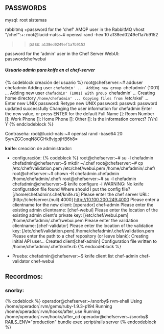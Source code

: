 PASSWORDS
---------

mysql:
	root
	sistemas

rabbitmq +password for the 'chef' AMQP user in the RabbitMQ vhost "/chef":+:
	root@lucid-nats:~# openssl rand -hex 10
	a138ed0249ef1a7b9152

> > pass: `a138ed0249ef1a7b9152`

password for the 'admin' user in the Chef Server WebUI:
	passwordchefwebui

##### Usuario admin para _knife_ en el chef-server

{% codeblock creación del usuario %}
root@chefserver:~# adduser chefadmin
Adding user `chefadmin' ...
Adding new group `chefadmin' (1001) ...
Adding new user `chefadmin' (1001) with group `chefadmin' ...
Creating home directory `/home/chefadmin' ...
Copying files from `/etc/skel' ...
Enter new UNIX password: 
Retype new UNIX password: 
passwd: password updated successfully
Changing the user information for chefadmin
Enter the new value, or press ENTER for the default
	Full Name []: 
	Room Number []: 
	Work Phone []: 
	Home Phone []: 
	Other []: 
Is the information correct? [Y/n] Y
{% endclodeblock %}

Contraseña:
	root@lucid-nats:~# openssl rand -base64 20
	SyrvZGConqN8CGHk8vjgpjHB6h8=

	
**knife**: creación de administrador:

* configuración:
{% codeblock %}
root@chefserver:~# su -l chefadmin 
chefadmin@chefserver:~$ mkdir ~/.chef
root@chefserver:~# cp /etc/chef/validation.pem /etc/chef/webui.pem /home/chefadmin/.chef/
root@chefserver:~# chown -R chefadmin.chefadmin /home/chefadmin/.chef/
root@chefserver:~# su -l chefadmin 
chefadmin@chefserver:~$ knife configure -i
WARNING: No knife configuration file found
Where should I put the config file? [/home/chefadmin/.chef/knife.rb] 
Please enter the chef server URL: [http://chefserver.(null):4000] http://10.100.200.249:4000
Please enter a clientname for the new client: [operador] chef-admin
Please enter the existing admin clientname: [chef-webui] 
Please enter the location of the existing admin client's private key: [/etc/chef/webui.pem] /home/chefadmin/.chef/webui.pem
Please enter the validation clientname: [chef-validator] 
Please enter the location of the validation key: [/etc/chef/validation.pem] /home/chefadmin/.chef/validation.pem
Please enter the path to a chef repository (or leave blank): 
Creating initial API user...
Created client[chef-admin]
Configuration file written to /home/chefadmin/.chef/knife.rb
{% endcodeblock %}

* Prueba:
	chefadmin@chefserver:~$ knife client list
		  chef-admin
		  chef-validator
		  chef-webui


## Recordmos:

### snorby:

{% codeblock %}
operador@chefserver:~/snorby$ rvm-shell 
Using /home/operador/.rvm/gems/ruby-1.9.3-p194
Running /home/operador/.rvm/hooks/after_use
Running /home/operador/.rvm/hooks/after_cd
operador@chefserver:~/snorby$ RAILS_ENV="production" bundle exec script/rails server
{% endcodeblock %}
